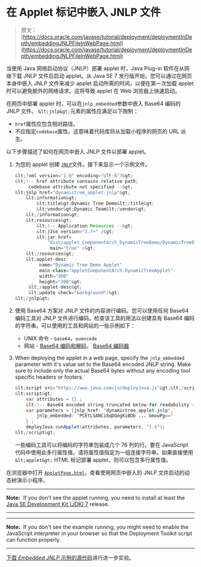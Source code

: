# 在 Applet 标记中嵌入 JNLP 文件

> 原文： [https://docs.oracle.com/javase/tutorial/deployment/deploymentInDepth/embeddingJNLPFileInWebPage.html](https://docs.oracle.com/javase/tutorial/deployment/deploymentInDepth/embeddingJNLPFileInWebPage.html)

当使用 Java 网络启动协议（JNLP）部署 applet 时，Java Plug-in 软件在从网络下载 JNLP 文件后启动 applet。从 Java SE 7 发行版开始，您可以通过在网页本身中嵌入 JNLP 文件来减少 applet 启动所需的时间，以便在第一次加载 applet 时可以避免额外的网络请求。这将导致 applet 在 Web 浏览器上快速启动。

在网页中部署 applet 时，可以在`jnlp_embedded`参数中嵌入 Base64 编码的 JNLP 文件。 `&lt;jnlp&gt;`元素的属性应满足以下限制：

*   `href`属性应包含相对路径。
*   不应指定`codebase`属性。这意味着代码库将从加载小程序的网页的 URL 派生。

以下步骤描述了如何在网页中嵌入 JNLP 文件以部署 applet。

1.  为您的 applet 创建 [``JNLP``](examples/depl_EmbeddingJNLPInWebPage/src/dynamictree_applet.jnlp)文件。接下来显示一个示例文件。

    ```java
    &lt;?xml version="1.0" encoding="UTF-8"?&gt;
    &lt;!-- href attribute contains relative path;
         codebase attribute not specified --&gt;
    &lt;jnlp href="dynamictree_applet.jnlp"&gt;
        &lt;information&gt;
            &lt;title&gt;Dynamic Tree Demo&lt;/title&gt;
            &lt;vendor&gt;Dynamic Team&lt;/vendor&gt;
        &lt;/information&gt;
        &lt;resources&gt;
            &lt;!-- Application Resources --&gt;
            &lt;j2se version="1.7+" /&gt;
            &lt;jar href=
                "dist/applet_ComponentArch_DynamicTreeDemo/DynamicTreeDemo.jar" 
                 main="true" /&gt;
        &lt;/resources&gt;
        &lt;applet-desc 
             name="Dynamic Tree Demo Applet"
             main-class="appletComponentArch.DynamicTreeApplet"
             width="300"
             height="300"&gt;
         &lt;/applet-desc&gt;
         &lt;update check="background"/&gt;
    &lt;/jnlp&gt;

    ```

2.  使用 Base64 方案对 JNLP 文件的内容进行编码。您可以使用任何 Base64 编码工具对 JNLP 文件进行编码。检查该工具的用法以创建具有 Base64 编码的字符串。可以使用的工具和网站的一些示例如下：
    *   UNIX 命令 - `base64`，`uuencode`
    *   网站 - [Base64 编码和解码](http://base64encode.org/)， [Base64 编码器](http://www.opinionatedgeek.com/dotnet/tools/base64encode/)
3.  When deploying the applet in a web page, specify the `jnlp_embedded` parameter with it's value set to the Base64 encoded JNLP string. Make sure to include only the actual Base64 bytes without any encoding tool specific headers or footers.

    ```java
    &lt;script src="https://www.java.com/js/deployJava.js"&gt;&lt;/script&gt;
    &lt;script&gt;
        var attributes = {} ;
        &lt;!-- Base64 encoded string truncated below for readability --&gt;
        var parameters = {jnlp_href: 'dynamictree_applet.jnlp',
            jnlp_embedded: 'PCEtLSANCi8qDQogKiBDb ... bmxwPg=='
        } ;
        deployJava.runApplet(attributes, parameters, '1.6');
    &lt;/script&gt;

    ```

    一些编码工具可以将编码的字符串包装成几个 76 列的行。要在 JavaScript 代码中使用此多行属性值，请将属性值指定为一组连接字符串。如果直接使用`&lt;applet&gt;` HTML 标记部署 applet，则可以包含多行属性值。

在浏览器中打开 [``AppletPage.html``](examples/dist/depl_EmbeddingJNLPInWebPage/AppletPage.html)，查看使用网页中嵌入的 JNLP 文件启动的动态树演示小程序。

* * *

**Note:**  If you don't see the applet running, you need to install at least the [Java SE Development Kit (JDK) 7](http://www.oracle.com/technetwork/java/javase/downloads/index.html) release.

* * *

* * *

**Note:**  If you don't see the example running, you might need to enable the JavaScript interpreter in your browser so that the Deployment Toolkit script can function properly.

* * *

[下载 _Embedded JNLP_ 示例的源代码](examplesIndex.html#EmbeddedJNLP)进行进一步实验。